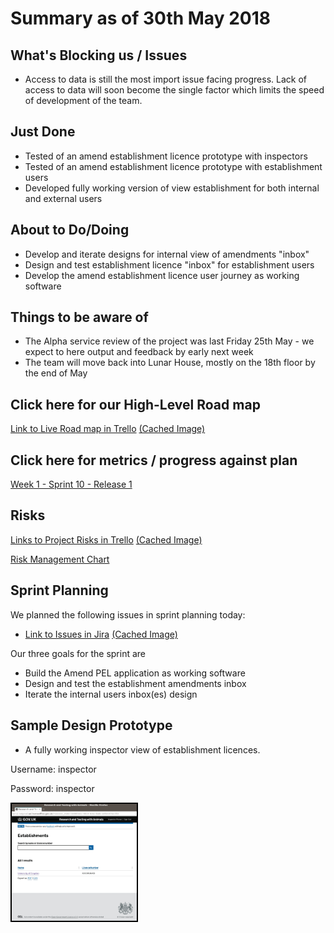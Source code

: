 # Summary as of 30th May 2018 
## What's Blocking us / Issues
* Access to data is still the most import issue facing progress.  Lack of access to data will soon become the single factor which limits the speed of development of the team.

## Just Done
* Tested of an amend establishment licence prototype with inspectors
* Tested of an amend establishment licence prototype with establishment users
* Developed fully working version of view establishment for both internal and external users

## About to Do/Doing
* Develop and iterate designs for internal view of amendments "inbox"
* Design and test establishment licence "inbox" for establishment users
* Develop the amend establishment licence user journey as working software

## Things to be aware of
* The Alpha service review of the project was last Friday 25th May - we expect to here output and feedback by early next week
* The team will move back into Lunar House, mostly on the 18th floor by the end of May

## Click here for our High-Level Road map
[Link to Live Road map in Trello](https://trello.com/b/gDQdE01u/asl-roadmap)    [\(Cached Image\)](graphs/ASLRoadMap30052018.jpg)

## Click here for metrics / progress against plan
[Week 1 - Sprint 10 - Release 1](graphs/progress30052018.png)

## Risks
[Links to Project Risks in Trello](https://trello.com/b/VuFuCL7t/risk-register-and-kpis-asl-delivery)    [\(Cached Image\)](graphs/ASLRiskRegister30052018.jpg)

[Risk Management Chart](graphs/risk30052018.png)

## Sprint Planning
We planned the following issues in sprint planning today:
* [Link to Issues in Jira](https://jira.digital.homeoffice.gov.uk/secure/RapidBoard.jspa?rapidView=261)    [\(Cached Image\)](graphs/sprint30052018.png)

Our three goals for the sprint are
* Build the Amend PEL application as working software
* Design and test the establishment amendments inbox
* Iterate the internal users inbox(es) design
 
## Sample Design Prototype
* A fully working inspector view of establishment licences.

Username: inspector

Password: inspector

<a href="https://inspector-ui.notprod.asl.homeoffice.gov.uk/"><img src="graphs/inspector.jpg" alt="HTML5 Icon" width="200" style="border:2px solid black"></a>

